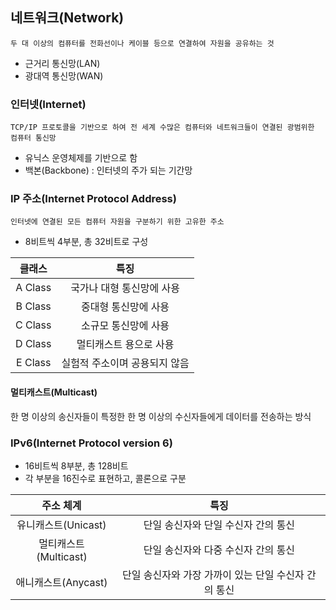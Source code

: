 ## 네트워크(Network)
~~~
두 대 이상의 컴퓨터를 전화선이나 케이블 등으로 연결하여 자원을 공유하는 것
~~~
- 근거리 통신망(LAN)
- 광대역 통신망(WAN)
### 인터넷(Internet)
~~~
TCP/IP 프로토콜을 기반으로 하여 전 세계 수많은 컴퓨터와 네트워크들이 연결된 광범위한 컴퓨터 통신망
~~~
- 유닉스 운영체제를 기반으로 함
- 백본(Backbone) : 인터넷의 주가 되는 기간망
### IP 주소(Internet Protocol Address)
~~~
인터넷에 연결된 모든 컴퓨터 자원을 구분하기 위한 고유한 주소
~~~
- 8비트씩 4부분, 총 32비트로 구성

|클래스|특징|
|:--:|:--:|
|A Class|국가나 대형 통신망에 사용|
|B Class|중대형 통신망에 사용|
|C Class|소규모 통신망에 사용|
|D Class|멀티캐스트 용으로 사용|
|E Class|실험적 주소이며 공용되지 않음|
#### 멀티캐스트(Multicast)
한 명 이상의 송신자들이 특정한 한 명 이상의 수신자들에게 데이터를 전송하는 방식
### IPv6(Internet Protocol version 6)
- 16비트씩 8부분, 총 128비트
- 각 부분을 16진수로 표현하고, 콜론으로 구분

|주소 체계|특징|
|:--:|:--:|
|유니캐스트(Unicast)|단일 송신자와 단일 수신자 간의 통신|
|멀티캐스트(Multicast)|단일 송신자와 다중 수신자 간의 통신|
|애니캐스트(Anycast)|단일 송신자와 가장 가까이 있는 단일 수신자 간의 통신|
